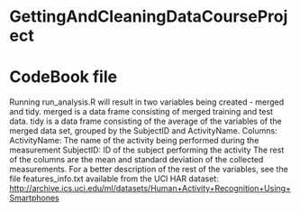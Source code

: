 # GettingAndCleaningDataCourseProject
# CodeBook file

Running run_analysis.R will result in two variables being created - merged and tidy.
merged is a data frame consisting of merged training and test data. tidy is a data frame consisting of the average of the variables of the merged data set, grouped by the SubjectID and ActivityName.
Columns:
ActivityName: The name of the activity being performed during the measurement
SubjectID: ID of the subject performing the activity
The rest of the columns are the mean and standard deviation of the collected measurements. For a better description of the rest of the variables, see the file features_info.txt available from the UCI HAR dataset:
http://archive.ics.uci.edu/ml/datasets/Human+Activity+Recognition+Using+Smartphones